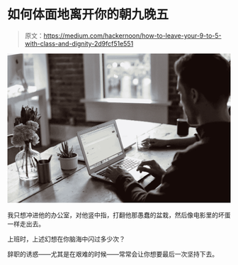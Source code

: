 # 如何体面地离开你的朝九晚五

> 原文：<https://medium.com/hackernoon/how-to-leave-your-9-to-5-with-class-and-dignity-2d9fcf51e551>

![](img/ffda5526656fede66954ddde2f9e22cd.png)

我只想冲进他的办公室，对他竖中指，打翻他那愚蠢的盆栽，然后像电影里的坏蛋一样走出去。

上班时，上述幻想在你脑海中闪过多少次？

辞职的诱惑——尤其是在艰难的时候——常常会让你想要最后一次坚持下去。